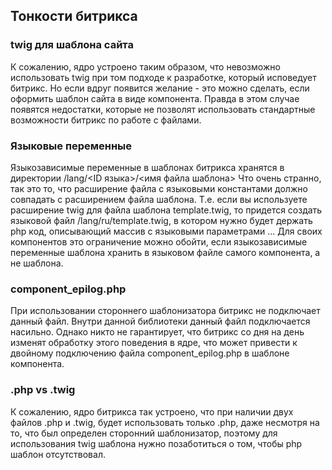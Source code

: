 ## Тонкости битрикса

### twig для шаблона сайта

К сожалению, ядро устроено таким образом, что невозможно использовать twig при том подходе к разработке, который исповедует битрикс. Но если вдруг появится желание - это можно сделать, если оформить шаблон сайта в виде компонента. Правда в этом случае появятся недостатки, которые не позволят использовать стандартные возможности битрикс по работе с файлами.

### Языковые переменные

Языкозависимые переменные в шаблонах битрикса хранятся в директории /lang/<ID языка>/<имя файла шаблона>
Что очень странно, так это то, что расширение файла с языковыми константами должно совпадать с расширением файла шаблона. Т.е. если вы используете расширение twig для файла шаблона template.twig, то придется создать языковой файл /lang/ru/template.twig, в котором нужно будет держать php код, описывающий массив с языковыми параметрами ...
Для своих компонентов это ограничение можно обойти, если языкозависимые переменные шаблона хранить в языковом файле самого компонента, а не шаблона. 

### component_epilog.php

При использовании стороннего шаблонизатора битрикс не подключает данный файл. Внутри данной библиотеки данный файл подключается насильно. Однако никто не гарантирует, что битрикс со дня на день изменят обработку этого поведения в ядре, что может привести к двойному подключению файла component_epilog.php в шаблоне компонента.

### .php vs .twig

К сожалению, ядро битрикса так устроено, что при наличии двух файлов .php и .twig, будет использовать только .php, даже несмотря на то, что был определен сторонний шаблонизатор, поэтому для использования twig шаблона нужно позаботиться о том, чтобы php шаблон отсутствовал.